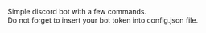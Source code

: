 Simple discord bot with a few commands.<br>
Do not forget to insert your bot token into config.json file.
